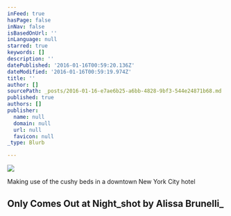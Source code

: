 ```yaml
---
inFeed: true
hasPage: false
inNav: false
isBasedOnUrl: ''
inLanguage: null
starred: true
keywords: []
description: ''
datePublished: '2016-01-16T00:59:20.136Z'
dateModified: '2016-01-16T00:59:19.974Z'
title: ''
author: []
sourcePath: _posts/2016-01-16-e7ae6b25-a6bb-4828-9bf3-544e24871b68.md
published: true
authors: []
publisher:
  name: null
  domain: null
  url: null
  favicon: null
_type: Blurb

---
```

![](https://s3-us-west-2.amazonaws.com/the-grid-img/p/4b9829e4f861c7cd51bb55e79cf04e602f20031d.jpg)

Making use of the cushy beds in a downtown New York City hotel

## Only Comes Out at Night_shot by Alissa Brunelli_